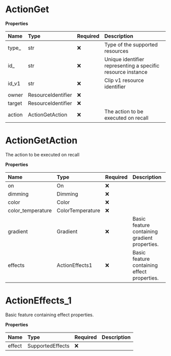 # ActionGet

**Properties**

| Name   | Type               | Required | Description                                                 |
| :----- | :----------------- | :------- | :---------------------------------------------------------- |
| type\_ | str                | ❌       | Type of the supported resources                             |
| id\_   | str                | ❌       | Unique identifier representing a specific resource instance |
| id_v1  | str                | ❌       | Clip v1 resource identifier                                 |
| owner  | ResourceIdentifier | ❌       |                                                             |
| target | ResourceIdentifier | ❌       |                                                             |
| action | ActionGetAction    | ❌       | The action to be executed on recall                         |

# ActionGetAction

The action to be executed on recall

**Properties**

| Name              | Type             | Required | Description                                   |
| :---------------- | :--------------- | :------- | :-------------------------------------------- |
| on                | On               | ❌       |                                               |
| dimming           | Dimming          | ❌       |                                               |
| color             | Color            | ❌       |                                               |
| color_temperature | ColorTemperature | ❌       |                                               |
| gradient          | Gradient         | ❌       | Basic feature containing gradient properties. |
| effects           | ActionEffects1   | ❌       | Basic feature containing effect properties.   |

# ActionEffects_1

Basic feature containing effect properties.

**Properties**

| Name   | Type             | Required | Description |
| :----- | :--------------- | :------- | :---------- |
| effect | SupportedEffects | ❌       |             |

<!-- This file was generated by liblab | https://liblab.com/ -->
